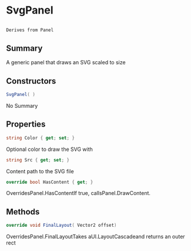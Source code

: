 # SvgPanel

## 
```c#
Derives from Panel
```

## Summary

A generic panel that draws an SVG scaled to size
## Constructors

```c#
SvgPanel( ) 
```
No Summary
## Properties

```c#
string Color { get; set; } 
```
Optional color to draw the SVG with
```c#
string Src { get; set; } 
```
Content path to the SVG file
```c#
override bool HasContent { get; } 
```
OverridesPanel.HasContentIf true, callsPanel.DrawContent.
## Methods

```c#
override void FinalLayout( Vector2 offset) 
```
OverridesPanel.FinalLayoutTakes aUI.LayoutCascadeand returns an outer rect
